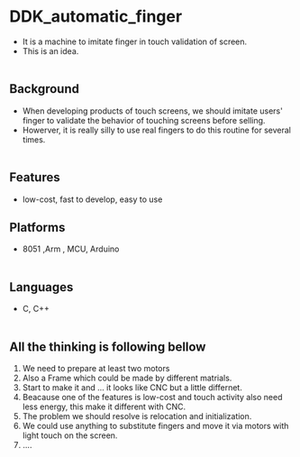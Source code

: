 # DDK_automatic_finger
* It is a machine to imitate finger in touch validation of screen.
* This is an idea.
<br><br/>

## Background
* When developing products of touch screens, we should imitate users' finger to validate the behavior of touching screens before selling. 
* Howerver, it is really silly to use real fingers to do this routine for several times. 
<br><br/>

## Features
* low-cost, fast to develop, easy to use 

## Platforms
* 8051 ,Arm , MCU, Arduino 
<br><br/>

## Languages
* C, C++
<br><br/>

## All the thinking is following bellow
1. We need to prepare at least two motors
2. Also a Frame which could be made by different matrials. 
3. Start to make it and ... it looks like CNC but a little differnet.
4. Beacause one of the features is low-cost and touch activity also need less energy, this make it different with CNC. 
5. The problem we should resolve is relocation and initialization.
6. We could use anything to substitute fingers and move it via motors with light touch on the screen.
7. ....
<br><br/>
